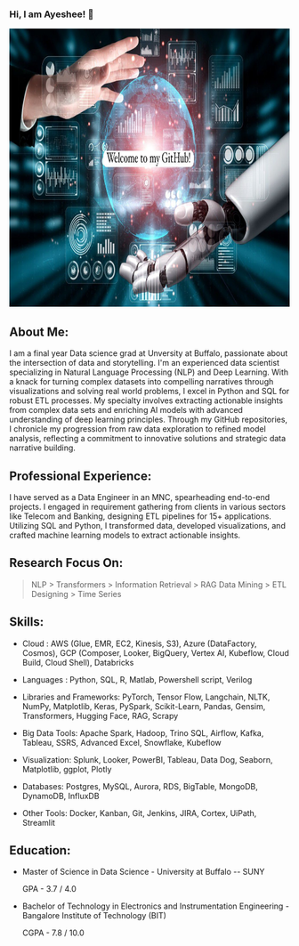 ### Hi, I am Ayeshee! 👋
<img src="https://github.com/ayesheepatra/ayesheepatra/blob/main/prof_img.jpeg" alt="Profile image" width="1000" height="500">

## About Me:

I am a final year Data science grad at Unversity at Buffalo, passionate about the intersection of data and storytelling. I'm an experienced data scientist specializing in Natural Language Processing (NLP) and Deep Learning. With a knack for turning complex datasets into compelling narratives through visualizations and solving real world problems, I excel in Python and SQL for robust ETL processes. My specialty involves extracting actionable insights from complex data sets and enriching AI models with advanced understanding of deep learning principles. Through my GitHub repositories, I chronicle my progression from raw data exploration to refined model analysis, reflecting a commitment to innovative solutions and strategic data narrative building.

## Professional Experience:

I have served as a Data Engineer in an MNC, spearheading end-to-end projects. I engaged in requirement gathering from clients in various sectors like Telecom and Banking, designing ETL pipelines for 15+ applications. Utilizing SQL and Python, I transformed data, developed visualizations, and crafted machine learning models to extract actionable insights.

## Research Focus On:

> NLP        > Transformers        > Information Retrieval        > RAG
> Data Mining        > ETL Designing        > Time Series

## Skills:

* Cloud : AWS (Glue, EMR, EC2, Kinesis, S3), Azure (DataFactory, Cosmos), GCP (Composer, Looker, BigQuery, Vertex AI, Kubeflow, Cloud Build, Cloud Shell), Databricks

* Languages : Python, SQL, R, Matlab, Powershell script, Verilog

* Libraries and Frameworks: PyTorch, Tensor Flow,  Langchain, NLTK, NumPy, Matplotlib, Keras, PySpark, Scikit-Learn, Pandas, Gensim, Transformers, Hugging Face, RAG, Scrapy

* Big Data Tools: Apache Spark, Hadoop, Trino SQL, Airflow, Kafka, Tableau, SSRS, Advanced Excel, Snowflake, Kubeflow

* Visualization: Splunk, Looker, PowerBI, Tableau, Data Dog, Seaborn, Matplotlib, ggplot, Plotly

* Databases: Postgres, MySQL, Aurora, RDS, BigTable, MongoDB, DynamoDB, InfluxDB

* Other Tools: Docker, Kanban, Git, Jenkins, JIRA, Cortex, UiPath, Streamlit

## Education:

* Master of Science in Data Science - University at Buffalo -- SUNY

    GPA - 3.7 / 4.0

* Bachelor of Technology in Electronics and Instrumentation Engineering - Bangalore Institute of Technology (BIT)

    CGPA - 7.8 / 10.0


